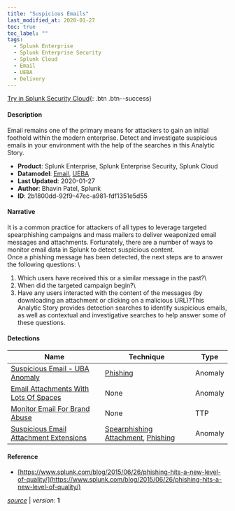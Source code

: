 ```yaml
---
title: "Suspicious Emails"
last_modified_at: 2020-01-27
toc: true
toc_label: ""
tags:
  - Splunk Enterprise
  - Splunk Enterprise Security
  - Splunk Cloud
  - Email
  - UEBA
  - Delivery
---
```


[Try in Splunk Security Cloud](https://www.splunk.com/en_us/cyber-security.html){: .btn .btn--success}

#### Description

Email remains one of the primary means for attackers to gain an initial foothold within the modern enterprise. Detect and investigate suspicious emails in your environment with the help of the searches in this Analytic Story.

- **Product**: Splunk Enterprise, Splunk Enterprise Security, Splunk Cloud
- **Datamodel**: [Email](https://docs.splunk.com/Documentation/CIM/latest/User/Email), [UEBA](https://docs.splunk.com/Documentation/CIM/latest/User/UEBA)
- **Last Updated**: 2020-01-27
- **Author**: Bhavin Patel, Splunk
- **ID**: 2b1800dd-92f9-47ec-a981-fdf1351e5d55

#### Narrative

It is a common practice for attackers of all types to leverage targeted spearphishing campaigns and mass mailers to deliver weaponized email messages and attachments. Fortunately, there are a number of ways to monitor email data in Splunk to detect suspicious content.\
Once a phishing message has been detected, the next steps are to answer the following questions: \
1. Which users have received this or a similar message in the past?\
1. When did the targeted campaign begin?\
1. Have any users interacted with the content of the messages (by downloading an attachment or clicking on a malicious URL)?This Analytic Story provides detection searches to identify suspicious emails, as well as contextual and investigative searches to help answer some of these questions.

#### Detections

| Name        | Technique   | Type         |
| ----------- | ----------- |--------------|
| [Suspicious Email - UBA Anomaly](/deprecated/suspicious_email_-_uba_anomaly/) | [Phishing](/tags/#phishing)| Anomaly |
| [Email Attachments With Lots Of Spaces](/application/email_attachments_with_lots_of_spaces/) | None| Anomaly |
| [Monitor Email For Brand Abuse](/application/monitor_email_for_brand_abuse/) | None| TTP |
| [Suspicious Email Attachment Extensions](/application/suspicious_email_attachment_extensions/) | [Spearphishing Attachment](/tags/#spearphishing-attachment), [Phishing](/tags/#phishing)| Anomaly |

#### Reference

* [https://www.splunk.com/blog/2015/06/26/phishing-hits-a-new-level-of-quality/](https://www.splunk.com/blog/2015/06/26/phishing-hits-a-new-level-of-quality/)



[*source*](https://github.com/splunk/security_content/tree/develop/stories/suspicious_emails.yml) \| *version*: **1**